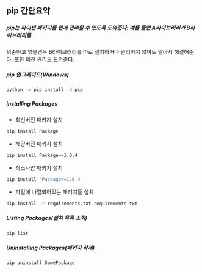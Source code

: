 ## pip 간단요약

##### pip는 파이썬 패키지를 쉽게 관리할 수 있도록 도와준다. 예를 들면 A라이브러리가 B라이브러리를
의존하고 있을경우 B라이브러리를 따로 설치하거나 관리하지 않아도 알아서 해결해준다. 또한 버전 관리도 도와준다.

##### pip 업그레이드(Windows)
```bash
python -m pip install -U pip
```

##### installing Packages

* 최신버전 패키지 설치
```bash
pip install Package
```
* 해당버전 패키지 설치
```bash
pip install Package==1.0.4
```
* 최소사양 패키지 설치
```bash
pip install 'Package>=1.0.4
```
* 파일에 나열되어있는 패키지들 설치
```bash
pip install -r requirements.txt requirements.txt
```

##### Listing Packages(설치 목록 조회)
```bash
pip list
```

##### Uninstalling Packages(패키지 삭제)
```bash
pip uninstall SomePackage
```
